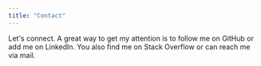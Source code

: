 ```yaml
---
title: "Contact"
---
```


Let's connect. A great way to get my attention is to follow me on GitHub or add me on LinkedIn. You also find me on Stack Overflow or can reach me via mail.<br/><br/>
